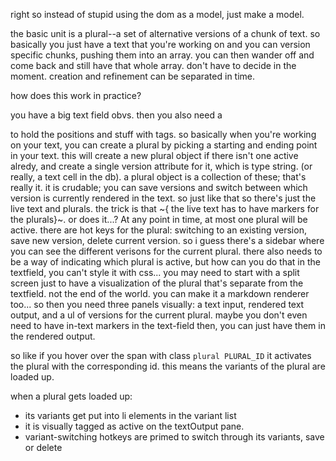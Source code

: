 right so instead of stupid using the dom as a model, just make a model.

the basic unit is a plural--a set of alternative versions of a chunk of text.  so basically you just have a text that you're working on and you can version specific chunks, pushing them into an array. you can then wander off and come back and still have that whole array. don't have to decide in the moment. creation and refinement can be separated in time.

how does this work in practice?

you have a big text field obvs. then you also need a <p></p> to hold the positions and stuff with tags. so basically when you're working on your text, you can create a plural by picking a starting and ending point in your text. this will create a new plural object if there isn't one active alredy, and create a single version attribute for it, which is type string. (or really, a text cell in the db). a plural object is a collection of these; that's really it. it is crudable; you can save versions and switch between which version is currently rendered in the text.  so just like that  so there's just the live text and plurals. the trick is that ~{ the live text has to have markers for the plurals}~. or does it...?  At any point in time, at most one plural will be active. there are hot keys for the plural: switching to an existing version, save new version, delete current version. so i guess there's a sidebar where you can see the different verisons for the current plural. there also needs to be a way of indicating which plural is active, but how can you do that in the textfield, you can't style it with css... you may need to start with a split screen just to have a visualization of the plural that's separate from the textfield. not the end of the world. you can make it a markdown renderer too...  so then you need three panels visually: a text input, rendered text output, and a ul of versions for the current plural. maybe you don't even need to have in-text markers in the text-field then, you can just have them in the rendered output.


so like if you hover over the span with class `plural PLURAL_ID` it activates the plural with the corresponding id. this means the variants of the plural are loaded up.

when a plural gets loaded up:


* its variants get put into li elements in the variant list
* it is visually tagged as active on the textOutput pane.
* variant-switching hotkeys are primed to switch through its variants, save or delete
